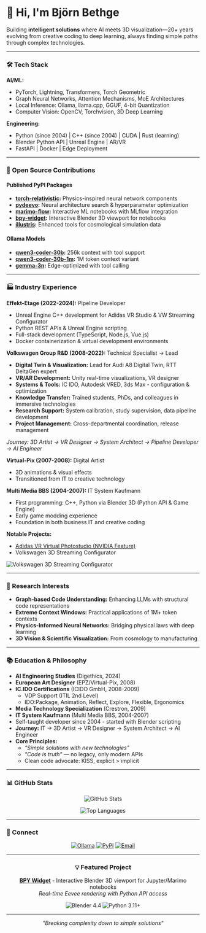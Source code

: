 # 👋 Hi, I'm Björn Bethge

Building **intelligent solutions** where AI meets 3D visualization—20+ years evolving from creative coding to deep learning, always finding simple paths through complex technologies.

---

### 🛠️ Tech Stack

**AI/ML:**
- PyTorch, Lightning, Transformers, Torch Geometric
- Graph Neural Networks, Attention Mechanisms, MoE Architectures
- Local Inference: Ollama, llama.cpp, GGUF, 4-bit Quantization
- Computer Vision: OpenCV, Torchvision, 3D Deep Learning

**Engineering:**
- Python (since 2004) | C++ (since 2004) | CUDA | Rust (learning)
- Blender Python API | Unreal Engine | AR/VR
- FastAPI | Docker | Edge Deployment

---

### 🚀 Open Source Contributions

#### Published PyPI Packages
- **[torch-relativistic](https://pypi.org/project/torch-relativistic/):** Physics-inspired neural network components
- **[pydeevo](https://pypi.org/project/pydeevo/):** Neural architecture search & hyperparameter optimization
- **[marimo-flow](https://pypi.org/project/marimo-flow/):** Interactive ML notebooks with MLflow integration
- **[bpy-widget](https://pypi.org/project/bpy-widget/):** Interactive Blender 3D viewport for notebooks
- **[illustris](https://pypi.org/project/illustris/):** Enhanced tools for cosmological simulation data

#### Ollama Models
- **[qwen3-coder-30b](https://ollama.com/bjoernb/qwen3-coder-30b):** 256k context with tool support
- **[qwen3-coder-30b-1m](https://ollama.com/bjoernb/qwen3-coder-30b-1m):** 1M token context variant
- **[gemma-3n](https://ollama.com/bjoernb/gemma-3n):** Edge-optimized with tool calling

---

### 🏭 Industry Experience

**Effekt-Etage (2022-2024):** Pipeline Developer
- Unreal Engine C++ development for Adidas VR Studio & VW Streaming Configurator
- Python REST APIs & Unreal Engine scripting
- Full-stack development (TypeScript, Node.js, Vue.js)
- Docker containerization & virtual development environments

**Volkswagen Group R&D (2008-2022):** Technical Specialist → Lead
- **Digital Twin & Visualization:** Lead for Audi A8 Digital Twin, RTT DeltaGen expert
- **VR/AR Development:** Unity real-time visualizations, VR designer
- **Systems & Tools:** IC IDO, Autodesk VRED, 3ds Max - configuration & optimization
- **Knowledge Transfer:** Trained students, PhDs, and colleagues in immersive technologies
- **Research Support:** System calibration, study supervision, data pipeline development
- **Project Management:** Cross-departmental coordination, release management

*Journey: 3D Artist → VR Designer → System Architect → Pipeline Developer → AI Engineer*

**Virtual-Pix (2007-2008):** Digital Artist
- 3D animations & visual effects
- Transitioned from IT to creative technology

**Multi Media BBS (2004-2007):** IT System Kaufmann
- First programming: C++, Python via Blender 3D (Python API & Game Engine)
- Early game modding experience
- Foundation in both business IT and creative coding

**Notable Projects:**
- [Adidas VR Virtual Photostudio (NVIDIA Feature)](https://blogs.nvidia.com/blog/covision-adidas-rtx-ai/)
- Volkswagen 3D Streaming Configurator

![Volkswagen 3D Streaming Configurator](https://www.gorillastreaming.com/images/imac/IMAC_ID7.webp)

---

### 🎯 Research Interests

- **Graph-based Code Understanding:** Enhancing LLMs with structural code representations
- **Extreme Context Windows:** Practical applications of 1M+ token contexts
- **Physics-Informed Neural Networks:** Bridging physical laws with deep learning
- **3D Vision & Scientific Visualization:** From cosmology to manufacturing

---

### 📚 Education & Philosophy

- **AI Engineering Studies** (Digethics, 2024)
- **European Art Designer** (EPZ/Virtual-Pix, 2008)
- **IC.IDO Certifications** (ICIDO GmbH, 2008-2009)
  - VDP Support (ITIL 2nd Level)
  - IDO:Package, Animation, Reflect, Explore, Flexible, Ergonomics
- **Media Technology Specialization** (Crestron, 2009)
- **IT System Kaufmann** (Multi Media BBS, 2004-2007)
- Self-taught developer since 2004 - started with Blender scripting
- **Journey:** IT → 3D Artist → VR Designer → System Architect → AI Engineer
- **Core Principles:** 
  - *"Simple solutions with new technologies"*
  - *"Code is truth"* — no legacy, only modern APIs
  - Clean code advocate: KISS, explicit > implicit

---

### 📊 GitHub Stats

<div align="center">
  
![GitHub Stats](https://github-readme-stats.vercel.app/api?username=bjoernbethge&show_icons=true&theme=dark&hide_border=true&include_all_commits=true)

![Top Languages](https://github-readme-stats.vercel.app/api/top-langs/?username=bjoernbethge&layout=compact&theme=dark&hide_border=true)

</div>

---

### 🔗 Connect

<div align="center">

[![Ollama](https://img.shields.io/badge/Ollama-bjoernb-1a1a1a?style=for-the-badge&logo=data:image/svg+xml;base64,PHN2ZyB3aWR0aD0iMjQiIGhlaWdodD0iMjQiIHZpZXdCb3g9IjAgMCAyNCAyNCIgZmlsbD0ibm9uZSIgeG1sbnM9Imh0dHA6Ly93d3cudzMub3JnLzIwMDAvc3ZnIj4KPHBhdGggZD0iTTEyIDJDNi40OCAyIDIgNi40OCAyIDEyUzYuNDggMjIgMTIgMjJTMjIgMTcuNTIgMjIgMTJTMTcuNTIgMiAxMiAyWiIgZmlsbD0id2hpdGUiLz4KPC9zdmc+)](https://ollama.com/bjoernb)
[![PyPI](https://img.shields.io/badge/PyPI-BjoernBethge-3775A9?style=for-the-badge&logo=pypi&logoColor=white)](https://pypi.org/user/BjoernBethge/)
[![Email](https://img.shields.io/badge/Email-Contact-EA4335?style=for-the-badge&logo=gmail&logoColor=white)](mailto:bjoern.bethge@gmail.com)

</div>

---

<div align="center">
  
### 💡 Featured Project

**[BPY Widget](https://github.com/bjoernbethge/bpy-widget)** - Interactive Blender 3D viewport for Jupyter/Marimo notebooks  
*Real-time Eevee rendering with Python API access*

<img src="https://img.shields.io/badge/Blender-4.4-orange.svg" alt="Blender 4.4" />
<img src="https://img.shields.io/badge/Python-3.11+-blue.svg" alt="Python 3.11+" />

</div>

---

<div align="center">
  
*"Breaking complexity down to simple solutions"*

</div>
